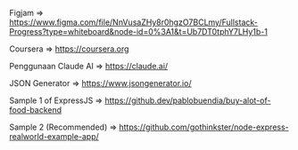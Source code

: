 Figjam => https://www.figma.com/file/NnVusaZHy8r0hgzO7BCLmy/Fullstack-Progress?type=whiteboard&node-id=0%3A1&t=Ub7DT0tphY7LHy1b-1

Coursera => https://coursera.org

Penggunaan Claude AI => https://claude.ai/

JSON Generator => https://www.jsongenerator.io/

Sample 1 of ExpressJS => https://github.dev/pablobuendia/buy-alot-of-food-backend

Sample 2 (Recommended) => https://github.com/gothinkster/node-express-realworld-example-app/
